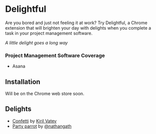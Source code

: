 # Delightful

Are you bored and just not feeling it at work? Try Delightful, a Chrome extension that will brighten your day with delights when you complete a task in your project management software.

_A little delight goes a long way_

### Project Management Software Coverage
- Asana

## Installation
Will be on the Chrome web store soon.

## Delights
- [Confetti](https://github.com/catdad/canvas-confetti) by [Kiril Vatev](https://github.com/catdad)
- [Party parrot](https://codepen.io/nathangath/pen/RgvzVY/) by [@nathangath](https://codepen.io/nathangath)
